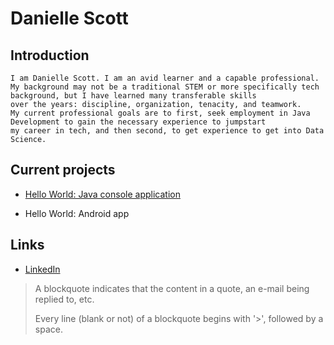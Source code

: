  
# Danielle Scott
    
## Introduction

    I am Danielle Scott. I am an avid learner and a capable professional.  
    My background may not be a traditional STEM or more specifically tech background, but I have learned many transferable skills  
    over the years: discipline, organization, tenacity, and teamwork.  
    My current professional goals are to first, seek employment in Java Development to gain the necessary experience to jumpstart  
    my career in tech, and then second, to get experience to get into Data Science.

## Current projects

 * [Hello World: Java console application](https://github.com/ddc-java-17/hello-world-TheDanielleScott)

 * Hello World: Android app

## Links

* [LinkedIn](https://www.linkedin.com/in/danielle-scott-7b94822a3/) 

> A blockquote indicates that the content in a quote, an e-mail being replied to, etc.
>
>Every line (blank or not) of a blockquote begins with '>', followed by a space.